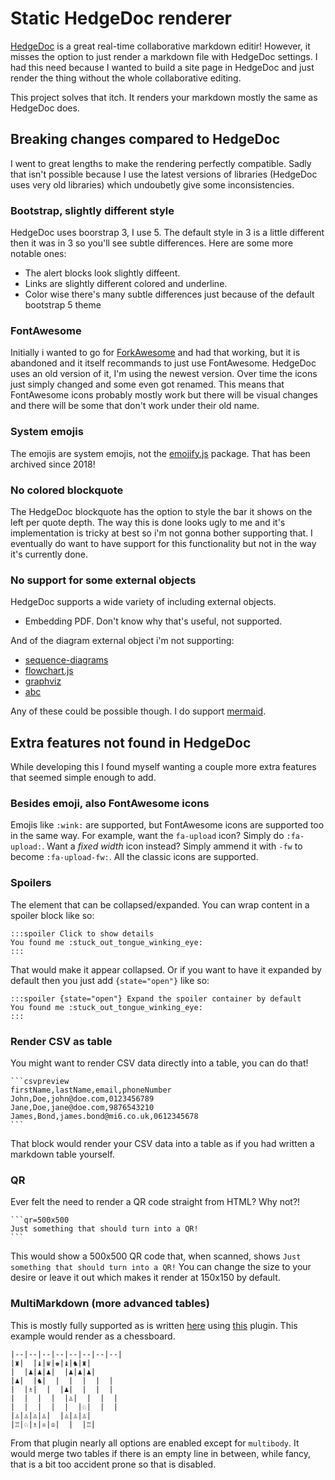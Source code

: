 # Static HedgeDoc renderer
[HedgeDoc](https://github.com/hedgedoc/hedgedoc) is a great real-time collaborative markdown editir! However, it misses the option to just render a markdown file with HedgeDoc settings. I had this need because I wanted to build a site page in HedgeDoc and just render the thing without the whole collaborative editing.

This project solves that itch. It renders your markdown mostly the same as HedgeDoc does.

## Breaking changes compared to HedgeDoc
I went to great lengths to make the rendering perfectly compatible. Sadly that isn't possible because I use the latest versions of libraries (HedgeDoc uses very old libraries) which undoubetly give some inconsistencies.

### Bootstrap, slightly different style
HedgeDoc uses boorstrap 3, I use 5. The default style in 3 is a little different then it was in 3 so you'll see subtle differences. Here are some more notable ones:
 * The alert blocks look slightly diffeent.
 * Links are slightly different colored and underline.
 * Color wise there's many subtle differences just because of the default bootstrap 5 theme

### FontAwesome
Initially i wanted to go for [ForkAwesome](https://forkaweso.me/Fork-Awesome/) and had that working, but it is abandoned and it itself recommands to just use FontAwesome.
HedgeDoc uses an old version of it, I'm using the newest version. Over time the icons just simply changed and some even got renamed. This means that FontAwesome icons probably mostly work but there will be visual changes and there will be some that don't work under their old name.

### System emojis
The emojis are system emojis, not the [emojify.js](https://github.com/joypixels/emojify.js ) package. That has been archived since 2018!

### No colored blockquote
The HedgeDoc blockquote has the option to style the bar it shows on the left per quote depth. The way this is done looks ugly to me and it's implementation is tricky at best so i'm not gonna bother supporting that. I eventually do want to have support for this functionality but not in the way it's currently done.

### No support for some external objects
HedgeDoc supports a wide variety of including external objects.
 * Embedding PDF. Don't know why that's useful, not supported.

And of the diagram external object i'm not supporting:
 * [sequence-diagrams](https://bramp.github.io/js-sequence-diagrams/)
 * [flowchart.js](https://flowchart.js.org/)
 * [graphviz](https://www.tonyballantyne.com/graphs.html)
 * [abc](https://abcnotation.com/learn)

Any of these could be possible though. I do support [mermaid](https://github.com/mermaid-js/mermaid).

## Extra features not found in HedgeDoc
While developing this I found myself wanting a couple more extra features that seemed simple enough to add.

### Besides emoji, also FontAwesome icons
Emojis like `:wink:` are supported, but FontAwesome icons are supported too in the same way. For example, want the `fa-upload` icon? Simply do `:fa-upload:`.
Want a _fixed width_ icon instead? Simply ammend it with `-fw` to become `:fa-upload-fw:`. All the classic icons are supported.

### Spoilers
The element that can be collapsed/expanded. You can wrap content in a spoiler block like so:
```
:::spoiler Click to show details
You found me :stuck_out_tongue_winking_eye:
:::
```
That would make it appear collapsed. Or if you want to have it expanded by default then you just add `{state="open"}` like so:
```
:::spoiler {state="open"} Expand the spoiler container by default
You found me :stuck_out_tongue_winking_eye:
:::
```

### Render CSV as table
You might want to render CSV data directly into a table, you can do that!
~~~
```csvpreview
firstName,lastName,email,phoneNumber
John,Doe,john@doe.com,0123456789
Jane,Doe,jane@doe.com,9876543210
James,Bond,james.bond@mi6.co.uk,0612345678
```
~~~
That block would render your CSV data into a table as if you had written a markdown table yourself.

### QR
Ever felt the need to render a QR code straight from HTML? Why not?!
~~~
```qr=500x500
Just something that should turn into a QR!
```
~~~
This would show a 500x500 QR code that, when scanned, shows `Just something that should turn into a QR!`
You can change the size to your desire or leave it out which makes it render at 150x150 by default.

### MultiMarkdown (more advanced tables)
This is mostly fully supported as is written [here](https://fletcher.github.io/MultiMarkdown-6/syntax/tables.html) using [this](https://github.com/redbug312/markdown-it-multimd-table) plugin.
This example would render as a chessboard.
```
|--|--|--|--|--|--|--|--|
|♜|  |♝|♛|♚|♝|♞|♜|
|  |♟|♟|♟|  |♟|♟|♟|
|♟|  |♞|  |  |  |  |  |
|  |♗|  |  |♟|  |  |  |
|  |  |  |  |♙|  |  |  |
|  |  |  |  |  |♘|  |  |
|♙|♙|♙|♙|  |♙|♙|♙|
|♖|♘|♗|♕|♔|  |  |♖|
```
From that plugin nearly all options are enabled except for `multibody`. It would merge two tables if there is an empty line in between, while fancy, that is a bit too accident prone so that is disabled.
